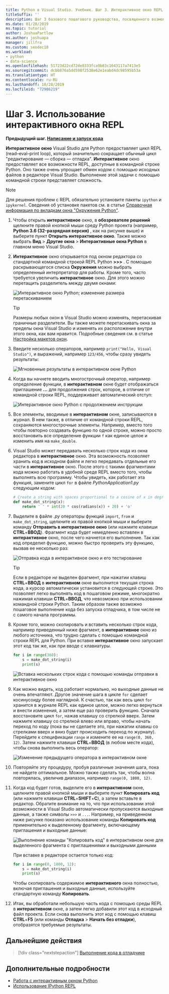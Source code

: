 ```yaml
---
title: Python в Visual Studio. Учебник. Шаг 3. Интерактивное окно REPL
titleSuffix: ''
description: Шаг 3 базового пошагового руководства, посвященного возможностям Python в Visual Studio. Здесь рассматривается интерактивное окно REPL в Python.
ms.date: 01/28/2019
ms.topic: tutorial
author: JoshuaPartlow
ms.author: joshuapa
manager: jillfra
ms.custom: seodec18
ms.workload:
- python
- data-science
ms.openlocfilehash: 51723d22cd72de8333fca9b83c1643117a7413e5
ms.sourcegitcommit: dcbb876a5dd598f2538e62e1eabd4dc98595b53a
ms.translationtype: HT
ms.contentlocale: ru-RU
ms.lasthandoff: 10/28/2019
ms.locfileid: "72986219"
---
```

# <a name="step-3-use-the-interactive-repl-window"></a>Шаг 3. Использование интерактивного окна REPL

**Предыдущий шаг. [Написание и запуск кода](tutorial-working-with-python-in-visual-studio-step-02-writing-code.md)**

**Интерактивное окно** Visual Studio для Python предоставляет цикл REPL (read–eval–print loop), который значительно сокращает обычный цикл "редактирование — сборка — отладка". **Интерактивное** окно предоставляет все возможности REPL, доступные в командной строке Python. Оно также очень упрощает обмен кодом с помощью исходных файлов в редакторе Visual Studio. Выполнение этой задачи с помощью командной строки представляет сложность.

> [!NOTE]
> Для решения проблем с REPL обязательно установите пакеты `ipython` и `ipykernel`. Сведения об установке пакетов см. в статье [Справочная информация по вкладкам окна "Окружения Python"](/en-us/visualstudio/python/python-environments-window-tab-reference#packages-tab).

1. Чтобы открыть **интерактивное** окно, в **обозревателе решений** щелкните правой кнопкой мыши среду Python проекта (например, **Python 3.6 (32-разрядная версия)** , как на рисунке выше) и выберите пункт **Открыть интерактивное окно**. Также можно выбрать **Вид** > **Другие окна** > **Интерактивные окна Python** в главном меню Visual Studio.

1. **Интерактивное** окно открывается под окном редактора со стандартной командной строкой REPL Python **>>>** . С помощью раскрывающегося списка **Окружения** можно выбрать определенный интерпретатор для работы. Кроме того, часто требуется увеличить **интерактивное** окно. Для этого можно перетащить разделитель между двумя окнами:

    ![Интерактивное окно Python; изменение размера перетаскиванием](media/vs-getting-started-python-11-interactive1b.png)

    > [!Tip]
    > Размеры любых окон в Visual Studio можно изменять, перетаскивая граничные разделители. Вы также можете перетаскивать окна за пределы окна Visual Studio и изменять их расположение внутри этого окна, как вам нравится. Подробные сведения см. в статье [Настройка макетов окон](../ide/customizing-window-layouts-in-visual-studio.md).

1. Введите несколько операторов, например `print("Hello, Visual Studio")`, и выражений, например `123/456`, чтобы сразу увидеть результаты:

    ![Мгновенные результаты в интерактивном окне Python](media/vs-getting-started-python-12-interactive2.png)

1. Когда вы начнете вводить многострочный оператор, например определение функции, в **интерактивном** окне будет отображаться приглашение **...** для продолжения строк, которое, в отличие от командной строки REPL, поддерживает автоматический отступ:

    ![Интерактивное окно Python с продолжением инструкции](media/vs-getting-started-python-13-interactive3.png)

1. Все элементы, вводимые в **интерактивном** окне, записываются в журнал. В нем также, в отличие от командной строки REPL, сохраняются многострочные элементы. Например, вместо того чтобы повторно создавать функцию по одной строке, можно просто восстановить все определение функции `f` как единое целое и изменить имя на `make_double`.

1. Visual Studio может передавать несколько строк кода из окна редактора в **интерактивное** окно. Эта возможность позволяет хранить код в исходном файле и легко передавать отдельные его части в **интерактивное** окно. После этого с такими фрагментами кода можно работать в удобной среде REPL вместо того, чтобы выполнять всю программу. Чтобы увидеть, как работает эта функция, замените цикл `for` в файле *PythonApplication1.py* следующим кодом:

    ```python
    # Create a string with spaces proportional to a cosine of x in degrees
    def make_dot_string(x):
        return ' ' * int(20 * cos(radians(x)) + 20) + 'o'
    ```

1. Выделите в файле *.py* операторы функций `import`, `from` и `make_dot_string`, щелкните их правой кнопкой мыши и выберите команду **Отправить в интерактивное окно** (или нажмите клавиши **CTRL**+**ВВОД**). Фрагмент кода будет немедленно вставлен в **интерактивное** окно, после чего начнется его выполнение. Так как код определил функцию, можно быстро проверить эту функцию, вызвав ее несколько раз:

    ![Отправка кода в интерактивное окно и его тестирование](media/vs-getting-started-python-14-interactive4.png)

    > [!Tip]
    > Если в редакторе *не* выделен фрагмент, при нажатии клавиш **CTRL**+**ВВОД** в **интерактивном** окне выполнится текущая строка кода, а курсор автоматически установится в следующей строке. Это позволяет легко выполнять код в пошаговом режиме, многократно нажимая клавиши **CTRL**+**ВВОД**, что невозможно при использовании командной строки Python. Таким образом также возможно пошаговое выполнение кода без запуска отладчика, в том числе не с самого начала программы.

1. Кроме того, можно скопировать и вставить несколько строк кода, например приведенный ниже фрагмент, в **интерактивное** окно из любого источника, что трудно сделать с помощью командной строки REPL для Python. При вставке **интерактивное** окно запускает этот код так же, как при вводе с клавиатуры.

    ```python
    for i in range(360):
        s = make_dot_string(i)
        print(s)
    ```

    ![Вставка нескольких строк кода с помощью команды отправки в интерактивное окно](media/vs-getting-started-python-15-interactive5.png)

1. Как можно видеть, код работает нормально, но выходные данные не очень впечатляют. Другое значение шага в цикле `for` сделает косинусоиду более наглядной. К счастью, так как весь цикл `for` хранится в журнале REPL как единое целое, можно легко вернуться и внести изменения, а затем еще раз проверить функцию. Сначала восстановите цикл `for`, нажав клавишу со стрелкой вверх. Затем нажмите клавишу со стрелкой влево или вправо, чтобы начать переход по коду (пока вы не сделаете это, при нажатии клавиш со стрелками вверх и вниз будет происходить переход по журналу). Перейдите к спецификации `range` и измените ее на `range(0, 360, 12)`. Затем нажмите клавиши **CTRL**+**ВВОД** (в любом месте кода), чтобы снова выполнить весь оператор:

    ![Изменение предыдущего оператора в интерактивном окне](media/vs-getting-started-python-16-interactive6.png)

1. Повторяйте эту процедуру, пробуя различные значения шага, пока не найдете оптимальное. Можно также сделать так, чтобы волна повторялась, увеличив диапазон, например `range(0, 1800, 12)`.

1. Когда код будет готов, выделите его в **интерактивном** окне, щелкните правой кнопкой мыши и выберите пункт **Копировать код** (или нажмите клавиши **CTRL**+**SHIFT**+**C**), а затем вставьте в редактор. Обратите внимание на то, что при использовании этой возможности в Visual Studio автоматически пропускаются выходные данные, а также символы `>>>` и `...`. Например, на приведенном ниже рисунке показано использование команды **Копировать код** применительно к выделенному фрагменту, включающему приглашения и выходные данные:

    ![Выполнение команды "Копировать код" в интерактивном окне для выделенного фрагмента с приглашениями и выходными данными](media/vs-getting-started-python-17-interactive7.png)

    При вставке в редакторе остается только код:

    ```python
    for i in range(0, 1800, 12):
        s = make_dot_string(i)
        print(s)
    ```

    Чтобы скопировать содержимое **интерактивного** окна полностью, включая приглашения и выходные данные, используйте стандартную команду **Копировать**.

1. Итак, вы обработали небольшую часть кода с помощью среды REPL в **интерактивном** окне, а затем легко добавили этот код в исходный файл проекта. Если снова выполнить этот код с помощью клавиш **CTRL**+**F5** (или команды **Отладка** > **Начать без отладки**), отобразятся требуемые результаты.

## <a name="next-step"></a>Дальнейшие действия

> [!div class="nextstepaction"]
> [Выполнение кода в отладчике](tutorial-working-with-python-in-visual-studio-step-04-debugging.md)

## <a name="go-deeper"></a>Дополнительные подробности

- [Работа с интерактивным окном Python](python-interactive-repl-in-visual-studio.md)
- [Использование IPython REPL](interactive-repl-ipython.md)
